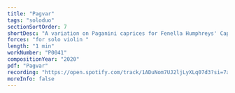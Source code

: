 ```yaml
---
title: "Pagvar"
tags: "soloduo"
sectionSortOrder: 7
shortDesc: "A variation on Paganini caprices for Fenella Humphreys' Caprices project"
forces: "for solo violin "
length: "1 min"
workNumber: "P0041"
compositionYear: "2020"
pdf: "Pagvar"
recording: "https://open.spotify.com/track/1ADuNom7UJ2ljLyXLq07d3?si=7a432866743a41a1"
moreInfo: false
---
```

